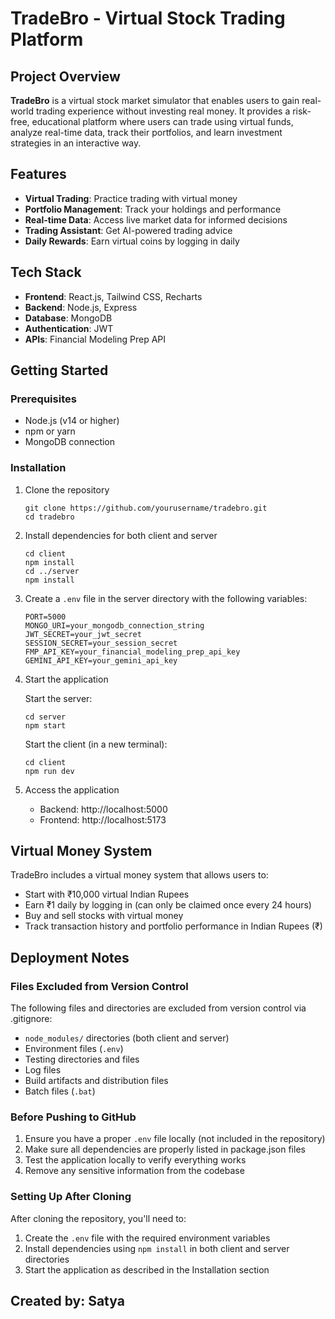 # TradeBro - Virtual Stock Trading Platform

## Project Overview

**TradeBro** is a virtual stock market simulator that enables users to gain real-world trading experience without investing real money. It provides a risk-free, educational platform where users can trade using virtual funds, analyze real-time data, track their portfolios, and learn investment strategies in an interactive way.

## Features

- **Virtual Trading**: Practice trading with virtual money
- **Portfolio Management**: Track your holdings and performance
- **Real-time Data**: Access live market data for informed decisions
- **Trading Assistant**: Get AI-powered trading advice
- **Daily Rewards**: Earn virtual coins by logging in daily

## Tech Stack

- **Frontend**: React.js, Tailwind CSS, Recharts
- **Backend**: Node.js, Express
- **Database**: MongoDB
- **Authentication**: JWT
- **APIs**: Financial Modeling Prep API

## Getting Started

### Prerequisites

- Node.js (v14 or higher)
- npm or yarn
- MongoDB connection

### Installation

1. Clone the repository
   ```
   git clone https://github.com/yourusername/tradebro.git
   cd tradebro
   ```

2. Install dependencies for both client and server
   ```
   cd client
   npm install
   cd ../server
   npm install
   ```

3. Create a `.env` file in the server directory with the following variables:
   ```
   PORT=5000
   MONGO_URI=your_mongodb_connection_string
   JWT_SECRET=your_jwt_secret
   SESSION_SECRET=your_session_secret
   FMP_API_KEY=your_financial_modeling_prep_api_key
   GEMINI_API_KEY=your_gemini_api_key
   ```

4. Start the application

   Start the server:
   ```
   cd server
   npm start
   ```

   Start the client (in a new terminal):
   ```
   cd client
   npm run dev
   ```

5. Access the application
   - Backend: http://localhost:5000
   - Frontend: http://localhost:5173

## Virtual Money System

TradeBro includes a virtual money system that allows users to:

- Start with ₹10,000 virtual Indian Rupees
- Earn ₹1 daily by logging in (can only be claimed once every 24 hours)
- Buy and sell stocks with virtual money
- Track transaction history and portfolio performance in Indian Rupees (₹)

## Deployment Notes

### Files Excluded from Version Control
The following files and directories are excluded from version control via .gitignore:

- `node_modules/` directories (both client and server)
- Environment files (`.env`)
- Testing directories and files
- Log files
- Build artifacts and distribution files
- Batch files (`.bat`)

### Before Pushing to GitHub
1. Ensure you have a proper `.env` file locally (not included in the repository)
2. Make sure all dependencies are properly listed in package.json files
3. Test the application locally to verify everything works
4. Remove any sensitive information from the codebase

### Setting Up After Cloning
After cloning the repository, you'll need to:
1. Create the `.env` file with the required environment variables
2. Install dependencies using `npm install` in both client and server directories
3. Start the application as described in the Installation section

## Created by: Satya
